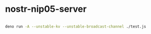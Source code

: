 # nostr-nip05-server


``` bash

deno run -A --unstable-kv --unstable-broadcast-channel ./test.js

```